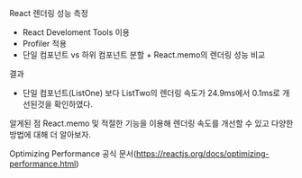 React 렌더링 성능 측정
- React Develoment Tools 이용
- Profiler 적용
- 단일 컴포넌트 vs 하위 컴포넌트 분할 + React.memo의 렌더링 성능 비교

결과
- 단일 컴포넌트(ListOne) 보다 ListTwo의 렌더링 속도가 24.9ms에서 0.1ms로 개선된것을 확인하였다.

알게된 점
React.memo 및 적절한 기능을 이용해 렌더링 속도를 개선할 수 있고 다양한 방법에 대해 더 알아보자.

Optimizing Performance 공식 문서(https://reactjs.org/docs/optimizing-performance.html)

